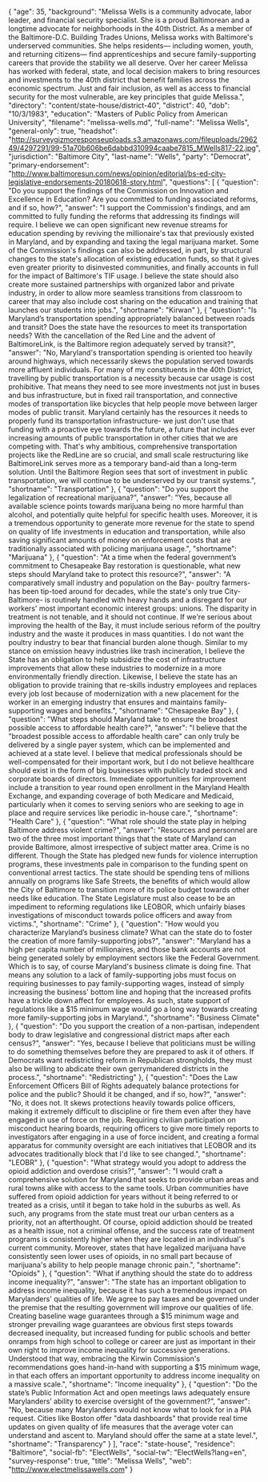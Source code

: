 {
  "age": 35,
  "background": "Melissa Wells is a community advocate, labor leader, and financial security specialist. She is a proud Baltimorean and a longtime advocate for neighborhoods in the 40th District.  As a member of the Baltimore-D.C. Building Trades Unions, Melissa works with Baltimore's underserved communities. She helps residents— including women, youth, and returning citizens— find apprenticeships and secure family-supporting careers that provide the stability we all deserve.   Over her career Melissa has worked with federal, state, and local decision makers to bring resources and investments to the 40th district that benefit families across the economic spectrum.  Just and fair inclusion, as well as access to financial security for the most vulnerable,  are key principles that guide Melissa.",
  "directory": "content/state-house/district-40",
  "district": 40,
  "dob": "10/3/1983",
  "education": "Masters of Public Policy from American University",
  "filename": "melissa-wells.md",
  "full-name": "Melissa Wells",
  "general-only": true,
  "headshot": "http://surveygizmoresponseuploads.s3.amazonaws.com/fileuploads/296249/4297291/99-51a70b606be6dabbd310994caabe7815_MWells817-22.jpg",
  "jurisdiction": "Baltimore City",
  "last-name": "Wells",
  "party": "Democrat",
  "primary-endorsement": "http://www.baltimoresun.com/news/opinion/editorial/bs-ed-city-legislative-endorsements-20180618-story.html",
  "questions": [
    {
      "question": "Do you support the findings of the Commission on Innovation and Excellence in Education? Are you committed to funding associated reforms, and if so, how?",
      "answer": "I support the Commission's findings, and am committed to fully funding the reforms that addressing its findings will require. I believe we can open significant new revenue streams for education spending by reviving the millionaire's tax that previously existed in Maryland, and by expanding and taxing the legal marijuana market. Some of the Commission's findings can also be addressed, in part, by structural changes to the state's allocation of existing education funds, so that it gives even greater priority to disinvested communities, and finally accounts in full for the impact of Baltimore's TIF usage. I believe the state should also create more sustained partnerships with organized labor and private industry, in order to allow more seamless transitions from classroom to career that may also include cost sharing on the education and training that launches our students into jobs.",
      "shortname": "Kirwan"
    },
    {
      "question": "Is Maryland’s transportation spending appropriately balanced between roads and transit? Does the state have the resources to meet its transportation needs? With the cancellation of the Red Line and the advent of BaltimoreLink, is the Baltimore region adequately served by transit?",
      "answer": "No, Maryland's transportation spending is oriented too heavily around highways, which necessarily skews the population served towards more affluent individuals. For many of my constituents in the 40th District, travelling by public transportation is a necessity because car usage is cost prohibitive. That means they need to see more investments not just in buses and bus infrastructure, but in fixed rail transportation, and connective modes of transportation like bicycles that help people move between larger modes of public transit.   Maryland certainly has the resources it needs to properly fund its transportation infrastructure- we just don't use that funding with a proactive eye towards the future, a future that includes ever increasing amounts of public transportation in other cities that we are competing with. That's why ambitious, comprehensive transportation projects like the RedLine are so crucial, and small scale restructuring like BaltimoreLink serves more as a temporary band-aid than a long-term solution. Until the Baltimore Region sees that sort of investment in public transportation, we will continue to be underserved by our transit systems.",
      "shortname": "Transportation"
    },
    {
      "question": "Do you support the legalization of recreational marijuana?",
      "answer": "Yes, because all available science points towards marijuana being no more harmful than alcohol, and potentially quite helpful for specific health uses. Moreover, it is a tremendous opportunity to generate more revenue for the state to spend on quality of life investments in education and transportation, while also saving significant amounts of money on enforcement costs that are traditionally associated with policing marijuana usage.",
      "shortname": "Marijuana"
    },
    {
      "question": "At a time when the federal government’s commitment to Chesapeake Bay restoration is questionable, what new steps should Maryland take to protect this resource?",
      "answer": "A comparatively small industry and population on the Bay- poultry farmers- has been tip-toed around for decades, while the state's only true City- Baltimore- is routinely handled with heavy hands and a disregard for our workers' most important economic interest groups: unions. The disparity in treatment is not tenable, and it should not continue. If we're serious about improving the health of the Bay, it must include serious reform of the poultry industry and the waste it produces in mass quantities. I do not want the poultry industry to bear that financial burden alone though. Similar to my stance on emission heavy industries like trash incineration, I believe the State has an obligation to help subsidize the cost of infrastructure improvements that allow these industries to modernize in a more environmentally friendly direction. Likewise, I believe the state has an obligation to provide training that re-skills industry employees and replaces every job lost because of modernization with a new placement for the worker in an emerging industry that ensures and maintains family-supporting wages and benefits.",
      "shortname": "Chesapeake Bay"
    },
    {
      "question": "What steps should Maryland take to ensure the broadest possible access to affordable health care?",
      "answer": "I believe that the \"broadest possible access to affordable health care\" can only truly be delivered by a single payer system, which can be implemented and achieved at a state level. I believe that medical professionals should be well-compensated for their important work, but I do not believe healthcare should exist in the form of big businesses with publicly traded stock and corporate boards of directors. Immediate opportunities for improvement include a transition to year round open enrollment in the Maryland Health Exchange, and expanding coverage of both Medicare and Medicaid, particularly when it comes to serving seniors who are seeking to age in place and require services like periodic in-house care.",
      "shortname": "Health Care"
    },
    {
      "question": "What role should the state play in helping Baltimore address violent crime?",
      "answer": "Resources and personnel are two of the three most important things that the state of Maryland can provide Baltimore, almost irrespective of subject matter area. Crime is no different. Though the State has pledged new funds for violence interruption programs, these investments pale in comparison to the funding spent on conventional arrest tactics. The state should be spending tens of millions annually on programs like Safe Streets, the benefits of which would allow the City of Baltimore to transition more of its police budget towards other needs like education. The State Legislature must also cease to be an impediment to reforming regulations like LEOBOR, which unfairly biases investigations of misconduct towards police officers and away from victims.",
      "shortname": "Crime"
    },
    {
      "question": "How would you characterize Maryland’s business climate? What can the state do to foster the creation of more family-supporting jobs?",
      "answer": "Maryland has a high per capita number of millionaires, and those bank accounts are not being generated solely by employment sectors like the Federal Government. Which is to say, of course Maryland's business climate is doing fine. That means any solution to a lack of family-supporting jobs must focus on requiring businesses to pay family-supporting wages, instead of simply increasing the business' bottom line and hoping that the increased profits have a trickle down affect for employees. As such, state support of regulations like a $15 minimum wage would go a long way towards creating more family-supporting jobs in Maryland.",
      "shortname": "Business Climate"
    },
    {
      "question": "Do you support the creation of a non-partisan, independent body to draw legislative and congressional district maps after each census?",
      "answer": "Yes, because I believe that politicians must be willing to do something themselves before they are prepared to ask it of others. If Democrats want redistricting reform in Republican strongholds, they must also be willing to abdicate their own gerrymandered districts in the process.",
      "shortname": "Redistricting"
    },
    {
      "question": "Does the Law Enforcement Officers Bill of Rights adequately balance protections for police and the public? Should it be changed, and if so, how?",
      "answer": "No, it does not. It skews protections heavily towards police officers, making it extremely difficult to discipline or fire them even after they have engaged in use of force on the job. Requiring civilian participation on misconduct hearing boards, requiring officers to give more timely reports to investigators after engaging in a use of force incident, and creating a formal apparatus for community oversight are each initiatives that LEOBOR and its advocates traditionally block that I'd like to see changed.",
      "shortname": "LEOBR"
    },
    {
      "question": "What strategy would you adopt to address the opioid addiction and overdose crisis?",
      "answer": "I would craft a comprehensive solution for Maryland that seeks to provide urban areas and rural towns alike with access to the same tools. Urban communities have suffered from opioid addiction for years without it being referred to or treated as a crisis, until it began to take hold in the suburbs as well. As such, any programs from the state must treat our urban centers as a priority, not an afterthought. Of course, opioid addiction should be treated as a health issue, not a criminal offense, and the success rate of treatment programs is consistently higher when they are located in an individual's current community. Moreover, states that have legalized marijuana have consistently seen lower uses of opioids, in no small part because of marijuana's ability to help people manage chronic pain.",
      "shortname": "Opioids"
    },
    {
      "question": "What if anything should the state do to address income inequality?",
      "answer": "The state has an important obligation to address income inequality, because it has such a tremendous impact on Marylanders' qualities of life. We agree to pay taxes and be governed under the premise that the resulting government will improve our qualities of life. Creating baseline wage guarantees through a $15 minimum wage and stronger prevailing wage guarantees are obvious first steps towards decreased inequality, but increased funding for public schools and better onramps from high school to college or career are just as important in their own right to improve income inequality for successive generations. Understood that way, embracing the Kirwin Commission's recommendations goes hand-in-hand with supporting a $15 minimum wage, in that each offers an important opportunity to address income inequality on a massive scale.",
      "shortname": "Income inequality"
    },
    {
      "question": "Do the state’s Public Information Act and open meetings laws adequately ensure Marylanders’ ability to exercise oversight of the government?",
      "answer": "No, because many Marylanders would not know what to look for in a PIA request. Cities like Boston offer \"data dashboards\" that provide real time updates on given quality of life measures that the average voter can understand and ascent to. Maryland should offer the same at a state level.",
      "shortname": "Transparency"
    }
  ],
  "race": "state-house",
  "residence": "Baltimore",
  "social-fb": "ElectWells",
  "social-tw": "ElectWells?lang=en",
  "survey-response": true,
  "title": "Melissa Wells",
  "web": "http://www.electmelissawells.com"
}
